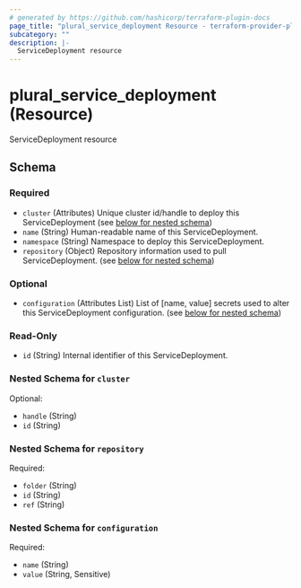 ```yaml
---
# generated by https://github.com/hashicorp/terraform-plugin-docs
page_title: "plural_service_deployment Resource - terraform-provider-plural"
subcategory: ""
description: |-
  ServiceDeployment resource
---
```


# plural_service_deployment (Resource)

ServiceDeployment resource



<!-- schema generated by tfplugindocs -->
## Schema

### Required

- `cluster` (Attributes) Unique cluster id/handle to deploy this ServiceDeployment (see [below for nested schema](#nestedatt--cluster))
- `name` (String) Human-readable name of this ServiceDeployment.
- `namespace` (String) Namespace to deploy this ServiceDeployment.
- `repository` (Object) Repository information used to pull ServiceDeployment. (see [below for nested schema](#nestedatt--repository))

### Optional

- `configuration` (Attributes List) List of [name, value] secrets used to alter this ServiceDeployment configuration. (see [below for nested schema](#nestedatt--configuration))

### Read-Only

- `id` (String) Internal identifier of this ServiceDeployment.

<a id="nestedatt--cluster"></a>
### Nested Schema for `cluster`

Optional:

- `handle` (String)
- `id` (String)


<a id="nestedatt--repository"></a>
### Nested Schema for `repository`

Required:

- `folder` (String)
- `id` (String)
- `ref` (String)


<a id="nestedatt--configuration"></a>
### Nested Schema for `configuration`

Required:

- `name` (String)
- `value` (String, Sensitive)
